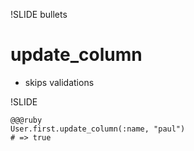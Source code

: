 !SLIDE bullets
# update_column #

* skips validations

!SLIDE

    @@@ruby
    User.first.update_column(:name, "paul")
    # => true